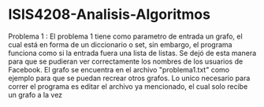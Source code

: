 # ISIS4208-Analisis-Algoritmos

Problema 1 :  El problema 1 tiene como parametro de entrada un grafo, el cual está en forma de un diccionario o set, sin embargo, el programa funciona como si la entrada fuera una lista de listas. Se dejó de esta manera para que se pudieran ver correctamente los nombres de los usuarios de Facebook. El grafo se encuentra en el archivo "problema1.txt" como ejemplo para que se puedan recrear otros grafos. Lo unico necesario para correr el programa es editar el archivo ya mencionado, el cual solo recibe un grafo a la vez
